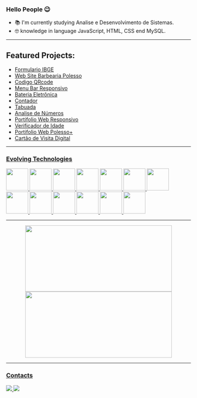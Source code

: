 ### Hello People 😉

- 📚 I'm currently studying Analise e Desenvolvimento de Sistemas.
- 🤓 knowledge in language JavaScript, HTML, CSS end MySQL.

****
## Featured Projects:


- <a href="https://diogopolesso.github.io/FormularioIBGE/" color="white">Formulario IBGE
- <a href="https://diogopolesso.github.io/BarbeariaPolesso/" color="white">Web Site Barbearia Polesso
- <a href="https://diogopolesso.github.io/Componente-de-Codigo-QR/" color="white">Codigo QRcode
- <a href="https://diogopolesso.github.io/Menu-Responsivo/" color="white">Menu Bar Responsivo
- <a href="https://diogopolesso.github.io/Bateria-Eletronica/" color="white">Bateria Eletrônica
- <a href="https://diogopolesso.github.io/Contador/" color="white">Contador
- <a href="https://diogopolesso.github.io/Tabuada/" color="white">Tabuada
- <a href="https://analisedenumeros.vercel.app/" color="white">Analise de Números
- <a href="https://projetowebportifolio.vercel.app/" color="white">Portifolio Web Responsivo
- <a href="https://verificaidade.vercel.app/" color="white">Verificador de Idade
- <a href="https://polessoplus.vercel.app/" color="white">Portifolio Web Polesso+
- <a href="https://diogopolesso.vercel.app/" color="white">Cartão de Visita Digital
      

****

### Evolving Technologies

<div>
      <img src="https://cdn.jsdelivr.net/gh/devicons/devicon/icons/javascript/javascript-original.svg" width="60"/>
      <img src="https://cdn.jsdelivr.net/gh/devicons/devicon/icons/typescript/typescript-original.svg" width="60"/>
      <img src="https://cdn.jsdelivr.net/gh/devicons/devicon/icons/python/python-original-wordmark.svg" width="60"/>
      <img src="https://cdn.jsdelivr.net/gh/devicons/devicon/icons/mysql/mysql-original-wordmark.svg" width="60"/>
      <img src="https://cdn.jsdelivr.net/gh/devicons/devicon/icons/angularjs/angularjs-original.svg" width="60"/>
      <img src="https://cdn.jsdelivr.net/gh/devicons/devicon/icons/php/php-plain.svg" width="60"/>
      <img src="https://cdn.jsdelivr.net/gh/devicons/devicon/icons/laravel/laravel-plain-wordmark.svg" width="60"/>
      <img src="https://cdn.jsdelivr.net/gh/devicons/devicon/icons/css3/css3-plain-wordmark.svg" width="60"/>
      <img src="https://cdn.jsdelivr.net/gh/devicons/devicon/icons/html5/html5-plain-wordmark.svg" width="60"/>   
      <img src="https://cdn.jsdelivr.net/gh/devicons/devicon/icons/vuejs/vuejs-original.svg" width="60"/>
      <img src="https://cdn.jsdelivr.net/gh/devicons/devicon/icons/react/react-original-wordmark.svg" width="60"/>
      <img src="https://cdn.jsdelivr.net/gh/devicons/devicon/icons/nodejs/nodejs-original.svg" width="60"/>   
      <img src="https://cdn.jsdelivr.net/gh/devicons/devicon/icons/java/java-original-wordmark.svg" width="60"/>  
</div>

****

<div align="center">
  <a href="https://github.com/DiogoPolesso">
  <img height="180em" width="400em" src="https://github-readme-stats.vercel.app/api?username=DiogoPolesso&theme=dracula&show_icons=true"/>

  <img height="180em" width="400em" src="https://github-readme-stats.vercel.app/api/top-langs/?username=DiogoPolesso&layout=compact&langs_count=7&theme=dracula"/>
</div>
      
****

### Contacts

<div>
    <a href="https://instragram.com/polessodiogo">
    <img src="https://img.shields.io/badge/Instagram-E4405F?style=for-the-badge&logo=instagram&logoColor=white" />
    </a>
    <a href="https://linkedin.com/in/diogopolesso">
    <img src="https://img.shields.io/badge/LinkedIn-0077B5?style=for-the-badge&logo=linkedin&logoColor=white" />
    </a>
</divi>
